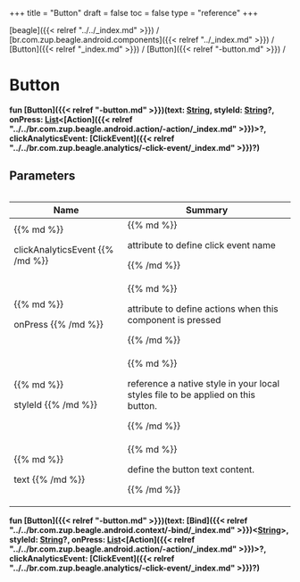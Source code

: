 +++
title = "Button"
draft = false
toc = false
type = "reference"
+++

[beagle]({{< relref "../../_index.md" >}}) / [br.com.zup.beagle.android.components]({{< relref "../_index.md" >}}) / [Button]({{< relref "_index.md" >}}) / [Button]({{< relref "-button.md" >}}) / 



# Button  
  
<b><b>fun [Button]({{< relref "-button.md" >}})(text: [String](https://kotlinlang.org/api/latest/jvm/stdlib/kotlin/-string/index.html), styleId: [String](https://kotlinlang.org/api/latest/jvm/stdlib/kotlin/-string/index.html)?, onPress: [List](https://kotlinlang.org/api/latest/jvm/stdlib/kotlin.collections/-list/index.html)<[Action]({{< relref "../../br.com.zup.beagle.android.action/-action/_index.md" >}})>?, clickAnalyticsEvent: [ClickEvent]({{< relref "../../br.com.zup.beagle.analytics/-click-event/_index.md" >}})?)</b></b>  




## Parameters  
<table>
  
  
<table>
  
<thead>
<tr>
<th>
Name  
</th>
<th>
Summary  
</th>
  
</tr>
</thead>
<tbody>
<tr>
<td>
{{% md %}}

clickAnalyticsEvent
{{% /md %}}
</td>
<td>
{{% md %}}



attribute to define click event name


{{% /md %}}
</td>
</tr>

<tr>
<td>
{{% md %}}

onPress
{{% /md %}}
</td>
<td>
{{% md %}}



attribute to define actions when this component is pressed


{{% /md %}}
</td>
</tr>

<tr>
<td>
{{% md %}}

styleId
{{% /md %}}
</td>
<td>
{{% md %}}



reference a native style in your local styles file to be applied on this button.


{{% /md %}}
</td>
</tr>

<tr>
<td>
{{% md %}}

text
{{% /md %}}
</td>
<td>
{{% md %}}



define the button text content.


{{% /md %}}
</td>
</tr>

</tbody>
</table>
  
</table>
  
  
<b><b>fun [Button]({{< relref "-button.md" >}})(text: [Bind]({{< relref "../../br.com.zup.beagle.android.context/-bind/_index.md" >}})<[String](https://kotlinlang.org/api/latest/jvm/stdlib/kotlin/-string/index.html)>, styleId: [String](https://kotlinlang.org/api/latest/jvm/stdlib/kotlin/-string/index.html)?, onPress: [List](https://kotlinlang.org/api/latest/jvm/stdlib/kotlin.collections/-list/index.html)<[Action]({{< relref "../../br.com.zup.beagle.android.action/-action/_index.md" >}})>?, clickAnalyticsEvent: [ClickEvent]({{< relref "../../br.com.zup.beagle.analytics/-click-event/_index.md" >}})?)</b></b>  



